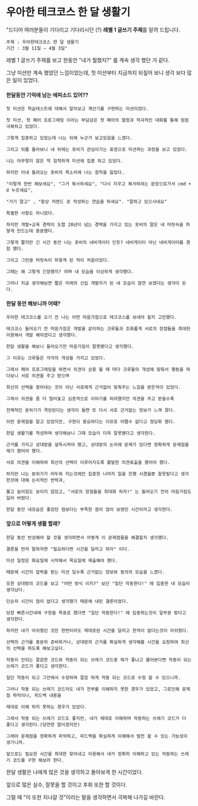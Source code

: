 # 우아한 테크코스 한 달 생활기
"드디어 여러분들이 기다리고 기다리시던 (?) **레벨 1 글쓰기 주제**를 알려 드립니다.

    주제 : 우아한테크코스 한 달 생활기
    기간 : 3월 11일 ~ 4월 3일"

레벨 1 글쓰기 주제를 보고 한동안 "내가 뭘했지?" 를 계속 생각 했던 거 같다.

그냥 미션만 계속 했었던 느낌이었는데, 첫 미션부터 지금까지 되짚어 보니 생각 보다 많은 일이 있었다.

#### 한달동안 기억에 남는 에피소드 있어??
    첫 미션은 학습테스트에 대해서 알아보고 계산기를 구현하는 미션이었다.

    첫 미션, 첫 페어 프로그래밍 이라는 부담감은 첫 페어의 열정과 적극적인 대화를 통해 점점 극복하고 있었다.

    그렇게 집중하고 있었는데 나는 뒤에 누군가 보고있음을 느꼈다.

    그리고 뒤를 돌아보니 내 뒤에는 포비가 관심이가는 표정으로 미션하는 과정을 보고 있었다.

    나는 아무렇지 않은 척 침착하게 미션에 집중 하고 있었다.

    하지만 이내 들려오는 포비의 목소리에 나는 침착을 잃었다.

    "이렇게 한번 해보세요", "그거 복사하세요", "다시 지우고 복사하려는 문장으로가서 cmd + d 누르세요",

    "거기 말고" , "항상 커맨드 로 작성하는 연습을 하세요". "잘하고 있으시네요"

    특별한 사항도 아니었다.

    하지만 개발+교육 경력이 도합 20년이 넘는 경력을 가지고 있는 포비의 말은 내 머릿속을 하얗게 만드는데 충분했다.

    그렇게 짧지만 긴 시간 동안 나는 포비의 네비게이터 인듯? 네비게이터 아닌 네비게이터를 경험 했다.

    그리고 그만큼 머릿속이 하얗게 된 적이 처음이었다.

    그때는 왜 그렇게 긴장했지? 라며 내 모습을 이상하게 생각했다.

    그러나 지금 생각해보면 짧은 미래의 신입 개발자가 된 내 모습이 잠깐 보였다는 생각이 든다.

#### 한달 동안 해보니까 어때?

    우아한 테크코스를 오기 전 나는 어떤 마음가짐으로 테크코스를 보내야 할지 고민했다.

    테크코스 들어오기 전 마음가짐은 개발을 같이하는 크루들과 조화롭게 서로의 장점들을 최대한 이용해서 개발 해야겠다고 생각했다.

    한달 생활을 해보니 들어오기전 마음가짐이 잘못됐다고 생각했다.

    그 이유는 크루들은 각각의 개성을 가지고 있었다.

    그래서 페어 프로그래밍을 하면서 의견이 상충 될 때 마다 크루들의 개성에 맞춰서 행동을 하다보니 서로 의견을 주고 받으며 

    최선의 선택을 찾아내는 것이 아닌 서로에게 근거없이 맞춰주는 느낌을 받은적이 있었다.

    그래서 의견을 좀 더 털어놓고 심층적으로 이야기를 하려했지만 의견을 주고 받을수록

    전체적인 분위기가 격앙된다는 생각이 들면 또 다시 서로 근거없는 양보가 느껴 졌다.

    이런 문제점을 알고 있었지만, 구현이 중요하다는 이유로 어쩔수 없다고 정당화 했다.

    한달 생활기를 작성하며 생각해보니 그때 모습이 더욱 잘못됐다고 생각한다. 

    근거를 가지고 상대방을 설득시켜야 했고, 상대방의 논리에 문제가 있다면 정확하게 문제점을 제기 했어야 했다.

    서로 의견을 이해하여 최선의 선택이 이루어지도록 활발한 의견표출을 했어야 했다.

    하지만 나는 분위가가 어두워 지는것에만 집중한 나머지 일을 진행 시켰을뿐 잘못됬다고 생각한것에 대해 논리적인 반박과,

    물고 늘어짐도 보이지 않았고, "서로의 장점들을 최대화 하자!" 는 들어오기 전의 마음가짐도 잃어 버렸다.

    한달 동안 내모습은 좋았던 점보다는 부족한 점이 많이 보였던 시간이라고 생각한다.

#### 앞으로 어떻게 생활 할래?

    한달 동안 반성해야 할 것을 생각하면서 어떻게 이 문제점들을 해결할지 생각했다.

    결론을 먼저 말하자면 "필요하다면 시간을 달라고 하자" 이다.

    미션 일정은 화요일에 시작해서 목요일에 제출해야 했다.

    때문에 시간의 압박을 받는 미션 일수록 근거없는 양보와 동의의 모습을 느꼈다.

    또한 상대방의 코드를 보고 "어떤 방식 이지?" 보단 "일단 작동한다!" 에 집중한 내 모습이 생각났다.

    단순히 시간이 많이 없다고 생각했기 때문에 내린 결론이었다.

    당장 빠른시간내에 구현을 목표로 했다면 "일단 작동한다!" 에 집중하는것이 일부분 맞다고 생각한다.

    하지만 내가 아쉬웠던 것은 한번이라도 제대로된 시간을 달라고 한적이 없다는것이 아쉬웠다.

    선택의 근거를 충분히 준비하거나, 상대방의 근거를 확실하게 생각해볼 시간을 요청하여 최선의 선택을 하도록 해보고싶다.  

    작동이 안되는 깔끔한 코드와 작동이 되는 쓰레기 코드중 뭐가 좋냐고 물어본다면 작동이 되는 쓰레기 코드가 좋다고 생각한다.

    일단 작동이 되고 그안에서 수정하여 깔끔 하게 작동 되는 코드로 수정 할 수 있으니까.

    그러나 작동 되는 쓰레기 코드라도 내가 전부를 이해하지 못한 경우가 있었고, 그로인해 문제점 파악이나, 피드백 내용을

    제대로 이해 하지 못하는 경우가 있었다.

    그래서 작동 되는 쓰레기 코드도 좋지만, 내가 제대로 이해하며 작동하는 쓰레기 코드가 더 좋다고 생각한다.(당연한 말이겠지만)

    그래야 문제점을 정확하게 파악하고, 피드백을 확실하게 이해해서 발전 할 수 있는 가능성이 생기니까.

    앞으로는 필요한 시간을 최대한 찾아내고 이용해서 내가 정확히 이해하고 있는 작동하는 쓰레기 코드를 구현 해보려 한다.



한달 생활은 나에게 많은 것을 생각하고 돌아보게 한 시간이었다.

앞으로 많은 실수, 잘못을 할 것이고 후회 또한 할 것이다.

그럴 때 "이 또한 지나갈 것"이라는 말을 생각하면서 극복해 나가길 바란다.

